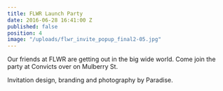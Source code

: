 ```yaml
---
title: FLWR Launch Party
date: 2016-06-28 16:41:00 Z
published: false
position: 4
image: "/uploads/flwr_invite_popup_final2-05.jpg"
---
```


Our friends at FLWR are getting out in the big wide world. Come join the party at Convicts over on Mulberry St. 

Invitation design, branding and photography by Paradise.  